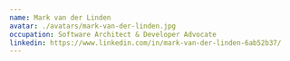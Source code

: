 ```yaml
---
name: Mark van der Linden
avatar: ./avatars/mark-van-der-linden.jpg
occupation: Software Architect & Developer Advocate
linkedin: https://www.linkedin.com/in/mark-van-der-linden-6ab52b37/
---
```

